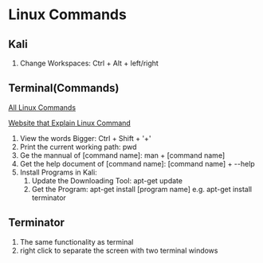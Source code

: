 # Linux Commands

## Kali
1. Change Workspaces: Ctrl + Alt + left/right

## Terminal(Commands)
[All Linux Commands](https://www.mediacollege.com/linux/command/linux-command.html)

[Website that Explain Linux Command](https://explainshell.com/)
1. View the words Bigger: Ctrl + Shift + '+'
2. Print the current working path: pwd
3. Ge the mannual of [command name]: man + [command name]
4. Get the help document of [command name]: [command name] + --help
5. Install Programs in Kali:
    1. Update the Downloading Tool: apt-get update
    2. Get the Program: apt-get install [program name]
         e.g. apt-get install terminator

## Terminator
1. The same functionality as terminal
2. right click to separate the screen with two terminal windows

